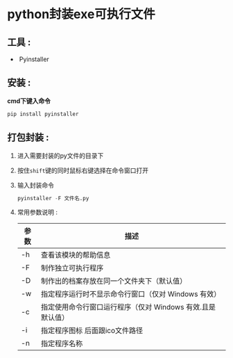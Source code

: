 # python封装exe可执行文件

## 工具 :

- ​	Pyinstaller

## 安装 :

**cmd下键入命令**

```python
pip install pyinstaller
```

## 打包封装 :

1. 进入需要封装的py文件的目录下

2. 按住`shift`键的同时鼠标右键选择在命令窗口打开

3. 输入封装命令

   ```python
   pyinstaller -F 文件名.py
   ```

4. 常用参数说明 :

   | 参数 | 描述                                                       |
   | ---- | ---------------------------------------------------------- |
   | -h   | 查看该模块的帮助信息                                       |
   | -F   | 制作独立可执行程序                                         |
   | -D   | 制作出的档案存放在同一个文件夹下（默认值）                 |
   | -w   | 指定程序运行时不显示命令行窗口（仅对 Windows 有效）        |
   | -c   | 指定使用命令行窗口运行程序（仅对 Windows 有效.且是默认值） |
   | -i   | 指定程序图标 后面跟ico文件路径                             |
   | -n   | 指定程序名称                                               |

   

   